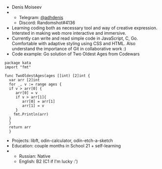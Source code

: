 * Denis Moiseev
*   + Telegram: [@adhdenis](https://t.me/adhdenis)
    + Discord: Randomshot#4136
* Learning coding both as necessary tool and way of creative expression. Intersted in making web more interactive and immersive. 
* Currently can write and read simple code in JavaScript, C, Go. Comfortable with adaptive styling using CSS and HTML. Also understand the importance of Git in collaborative work :)
* Code example: Go solution of Two Oldest Ages from Codewars
```
package kata
import "fmt"

func TwoOldestAges(ages []int) [2]int {
  var arr [2]int
  for _, v := range ages {
  if v > arr[0] {
     arr[0] = v
     if v > arr[1]{ 
        arr[0] = arr[1]
        arr[1] = v
     }
    fmt.Println(arr)
  }
  }
  return arr
  }
```
* Projects: libft, odin-calculator, odin-etch-a-sketch
* Education: couple months in School 21 + self-learning
*   + Russian: Native
    + English: B2 (C1 if I'm lucky :')